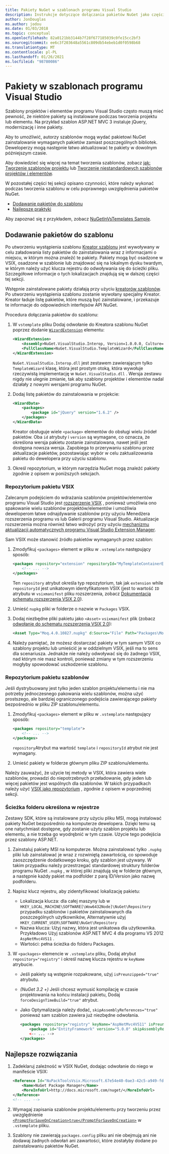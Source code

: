 ```yaml
---
title: Pakiety NuGet w szablonach programu Visual Studio
description: Instrukcje dotyczące dołączania pakietów NuGet jako części szablonów projektów i elementów programu Visual Studio.
author: JonDouglas
ms.author: jodou
ms.date: 01/03/2018
ms.topic: conceptual
ms.openlocfilehash: 82a0121bb3144b7f28f677185039c0fe15cc2bf3
ms.sourcegitcommit: ee6c3f203648a5561c809db54ebeb1d0f0598b68
ms.translationtype: MT
ms.contentlocale: pl-PL
ms.lasthandoff: 01/26/2021
ms.locfileid: "98780086"
---
```

# <a name="packages-in-visual-studio-templates"></a>Pakiety w szablonach programu Visual Studio

Szablony projektów i elementów programu Visual Studio często muszą mieć pewność, że niektóre pakiety są instalowane podczas tworzenia projektu lub elementu. Na przykład szablon ASP.NET MVC 3 instaluje jQuery, modernizację i inne pakiety.

Aby to umożliwić, autorzy szablonów mogą wydać pakietowi NuGet zainstalowanie wymaganych pakietów zamiast poszczególnych bibliotek. Deweloperzy mogą następnie łatwo aktualizować te pakiety w dowolnym późniejszym czasie.

Aby dowiedzieć się więcej na temat tworzenia szablonów, zobacz [jak: Tworzenie szablonów projektu](/visualstudio/ide/how-to-create-project-templates) lub [Tworzenie niestandardowych szablonów projektów i elementów](/visualstudio/extensibility/creating-custom-project-and-item-templates).

W pozostałej części tej sekcji opisano czynności, które należy wykonać podczas tworzenia szablonu w celu poprawnego uwzględnienia pakietów NuGet.

- [Dodawanie pakietów do szablonu](#adding-packages-to-a-template)
- [Najlepsze praktyki](#best-practices)

Aby zapoznać się z przykładem, zobacz [NuGetInVsTemplates Sample](https://bitbucket.org/marcind/nugetinvstemplates).

## <a name="adding-packages-to-a-template"></a>Dodawanie pakietów do szablonu

Po utworzeniu wystąpienia szablonu [Kreator szablonu](/visualstudio/extensibility/how-to-use-wizards-with-project-templates) jest wywoływany w celu załadowania listy pakietów do zainstalowania wraz z informacjami o miejscu, w którym można znaleźć te pakiety. Pakiety mogą być osadzone w VSIX, osadzone w szablonie lub znajdować się na lokalnym dysku twardym, w którym należy użyć klucza rejestru do odwoływania się do ścieżki pliku. Szczegółowe informacje o tych lokalizacjach znajdują się w dalszej części tej sekcji.

Wstępnie zainstalowane pakiety działają przy użyciu [kreatorów szablonów](/visualstudio/extensibility/how-to-use-wizards-with-project-templates). Po utworzeniu wystąpienia szablonu zostanie wywołany specjalny Kreator. Kreator ładuje listę pakietów, które muszą być zainstalowane, i przekazuje te informacje do odpowiednich interfejsów API NuGet.

Procedura dołączania pakietów do szablonu:

1. W `vstemplate` pliku Dodaj odwołanie do Kreatora szablonu NuGet poprzez dodanie [`WizardExtension`](/visualstudio/extensibility/wizardextension-element-visual-studio-templates) elementu:

    ```xml
    <WizardExtension>
        <Assembly>NuGet.VisualStudio.Interop, Version=1.0.0.0, Culture=neutral, PublicKeyToken=b03f5f7f11d50a3a</Assembly>
        <FullClassName>NuGet.VisualStudio.TemplateWizard</FullClassName>
    </WizardExtension>
    ```

    `NuGet.VisualStudio.Interop.dll` jest zestawem zawierającym tylko `TemplateWizard` klasę, która jest prostym otoką, która wywołuje rzeczywistą implementację w `NuGet.VisualStudio.dll` . Wersja zestawu nigdy nie ulegnie zmianie, tak aby szablony projektów i elementów nadal działały z nowymi wersjami programu NuGet.

1. Dodaj listę pakietów do zainstalowania w projekcie:

    ```xml
    <WizardData>
        <packages>
            <package id="jQuery" version="1.6.2" />
        </packages>
    </WizardData>
    ```

    Kreator obsługuje wiele `<package>` elementów do obsługi wielu źródeł pakietów. Oba `id` atrybuty i `version` są wymagane, co oznacza, że określona wersja pakietu zostanie zainstalowana, nawet jeśli jest dostępna nowsza wersja. Zapobiega to przerywaniu szablonu przez aktualizacje pakietów, pozostawiając wybór w celu zaktualizowania pakietu do dewelopera przy użyciu szablonu.

1. Określ repozytorium, w którym narzędzia NuGet mogą znaleźć pakiety zgodnie z opisem w poniższych sekcjach.

### <a name="vsix-package-repository"></a>Repozytorium pakietu VSIX

Zalecanym podejściem do wdrażania szablonów projektów/elementów programu Visual Studio jest [rozszerzenie VSIX](/visualstudio/extensibility/shipping-visual-studio-extensions) , ponieważ umożliwia ono spakowanie wielu szablonów projektów/elementów i umożliwia deweloperom łatwe odnajdywanie szablonów przy użyciu Menedżera rozszerzenia programu vs lub Galerii programu Visual Studio. Aktualizacje rozszerzenia można również łatwo wdrożyć przy użyciu [mechanizmu aktualizacji automatycznych programu Visual Studio Extension Manager](/visualstudio/extensibility/how-to-update-a-visual-studio-extension).

Sam VSIX może stanowić źródło pakietów wymaganych przez szablon:

1. Zmodyfikuj `<packages>` element w pliku w `.vstemplate` następujący sposób:

    ```xml
    <packages repository="extension" repositoryId="MyTemplateContainerExtensionId">
        <!-- ... -->
    </packages>
    ```

    Ten `repository` atrybut określa typ repozytorium, tak jak `extension` while `repositoryId` jest unikatowym identyfikatorem VSIX (jest to wartość `ID` atrybutu w `vsixmanifest` pliku rozszerzenia, zobacz [Dokumentacja schematu rozszerzenia VSIX 2,0](/visualstudio/extensibility/vsix-extension-schema-2-0-reference)).

1. Umieść `nupkg` pliki w folderze o nazwie w `Packages` VSIX.

1. Dodaj niezbędne pliki pakietu jako `<Asset>` `vsixmanifest` plik (zobacz [odwołanie do schematu rozszerzenia VSIX 2,0](/visualstudio/extensibility/vsix-extension-schema-2-0-reference)):

    ```xml
    <Asset Type="Moq.4.0.10827.nupkg" d:Source="File" Path="Packages\Moq.4.0.10827.nupkg" d:VsixSubPath="Packages" />
    ```

1. Należy pamiętać, że możesz dostarczać pakiety w tym samym VSIX co szablony projektu lub umieścić je w oddzielnym VSIX, jeśli ma to sens dla scenariusza. Jednakże nie należy odwoływać się do żadnego VSIX, nad którym nie masz kontroli, ponieważ zmiany w tym rozszerzeniu mogłyby spowodować uszkodzenie szablonu.

### <a name="template-package-repository"></a>Repozytorium pakietu szablonów

Jeśli dystrybuowany jest tylko jeden szablon projektu/elementu i nie ma potrzeby jednoczesnego pakowania wielu szablonów, można użyć prostszego, ale bardziej ograniczonego podejścia zawierającego pakiety bezpośrednio w pliku ZIP szablonu/elementu.

1. Zmodyfikuj `<packages>` element w pliku w `.vstemplate` następujący sposób:

    ```xml
    <packages repository="template">
        <!-- ... -->
    </packages>
    ```

    `repository`Atrybut ma wartość `template` i `repositoryId` atrybut nie jest wymagany.

1. Umieść pakiety w folderze głównym pliku ZIP szablonu/elementu.

Należy zauważyć, że użycie tej metody w VSIX, która zawiera wiele szablonów, prowadzi do niepotrzebnych przeładowanie, gdy jeden lub więcej pakietów jest wspólnych dla szablonów. W takich przypadkach należy użyć [VSIX jako repozytorium](#vsix-package-repository) , zgodnie z opisem w poprzedniej sekcji.

### <a name="registry-specified-folder-path"></a>Ścieżka folderu określona w rejestrze

Zestawy SDK, które są instalowane przy użyciu pliku MSI, mogą instalować pakiety NuGet bezpośrednio na komputerze dewelopera. Dzięki temu są one natychmiast dostępne, gdy zostanie użyty szablon projektu lub elementu, a nie trzeba go wyodrębnić w tym czasie. Użycie tego podejścia przez szablony ASP.NET.

1. Zainstaluj pakiety MSI na komputerze. Można zainstalować tylko `.nupkg` pliki lub zainstalować je wraz z rozwiniętą zawartością, co spowoduje zaoszczędzenie dodatkowego kroku, gdy szablon jest używany. W takim przypadku należy przestrzegać standardowej struktury folderów programu NuGet `.nupkg` , w której pliki znajdują się w folderze głównym, a następnie każdy pakiet ma podfolder z parą ID/Version jako nazwę podfolderu.

1. Napisz klucz rejestru, aby zidentyfikować lokalizację pakietu:

    - Lokalizacja klucza: dla całej maszyny lub w `HKEY_LOCAL_MACHINE\SOFTWARE[\Wow6432Node]\NuGet\Repository` przypadku szablonów i pakietów zainstalowanych dla poszczególnych użytkowników, Alternatywnie użyj `HKEY_CURRENT_USER\SOFTWARE\NuGet\Repository`
    - Nazwa klucza: Użyj nazwy, która jest unikatowa dla użytkownika. Przykładowo Użyj szablonów ASP.NET MVC 4 dla programu VS 2012 `AspNetMvc4VS11` .
    - Wartości: pełna ścieżka do folderu Packages.

1. W `<packages>` elemencie w `.vstemplate` pliku, Dodaj atrybut `repository="registry"` i określ nazwę klucza rejestru w `keyName` atrybucie.

    - Jeśli pakiety są wstępnie rozpakowane, użyj `isPreunzipped="true"` atrybutu.
    - *(NuGet 3.2 +)* Jeśli chcesz wymusić kompilację w czasie projektowania na końcu instalacji pakietu, Dodaj `forceDesignTimeBuild="true"` atrybut.
    - Jako Optymalizacja należy dodać, `skipAssemblyReferences="true"` ponieważ sam szablon zawiera już niezbędne odwołania.

        ```xml
        <packages repository="registry" keyName="AspNetMvc4VS11" isPreunzipped="true">
            <package id="EntityFramework" version="5.0.0" skipAssemblyReferences="true" />
            <-- ... -->
        </packages>
        ```

## <a name="best-practices"></a>Najlepsze rozwiązania

1. Zadeklaruj zależność w VSIX NuGet, dodając odwołanie do niego w manifeście VSIX:

    ```xml
    <Reference Id="NuPackToolsVsix.Microsoft.67e54e40-0ae3-42c5-a949-fddf5739e7a5" MinVersion="1.7.30402.9028">
        <Name>NuGet Package Manager</Name>
        <MoreInfoUrl>http://docs.microsoft.com/nuget/</MoreInfoUrl>
    </Reference>
    <!-- ... -->
    ```

1. Wymagaj zapisania szablonów projektu/elementu przy tworzeniu przez uwzględnienie [`<PromptForSaveOnCreation>true</PromptForSaveOnCreation>`](/visualstudio/extensibility/promptforsaveoncreation-element-visual-studio-templates) w `.vstemplate` pliku.

1. Szablony nie zawierają `packages.config` pliku ani nie obejmują ani nie dodawaj żadnych odwołań ani zawartości, które zostałyby dodane po zainstalowaniu pakietów NuGet.
